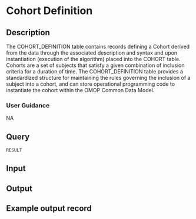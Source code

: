 <!--

-->

# Cohort Definition










 

## Description
The COHORT_DEFINITION table contains records defining a Cohort derived from the data through the associated description and syntax and upon instantiation (execution of the algorithm) placed into the COHORT table. Cohorts are a set of subjects that satisfy a given combination of inclusion criteria for a duration of time. The COHORT_DEFINITION table provides a standardized structure for maintaining the rules governing the inclusion of a subject into a cohort, and can store operational programming code to instantiate the cohort within the OMOP Common Data Model.
### User Guidance
NA



 
## Query
```sql
RESULT
```








 

## Input




 

## Output



 

## Example output record





